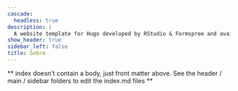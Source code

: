 ```yaml
---
cascade:
  headless: true
description: |
  A website template for Hugo developed by RStudio & Formspree and available for free.
show_header: true
sidebar_left: false
title: Sobre
---
```


** index doesn't contain a body, just front matter above.
See the header / main / sidebar folders to edit the index.md files **
